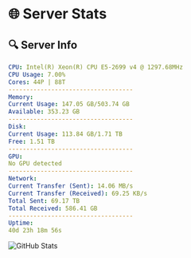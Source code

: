 # 🌐 Server Stats
## 🔍 Server Info
```yaml
CPU: Intel(R) Xeon(R) CPU E5-2699 v4 @ 1297.68MHz
CPU Usage: 7.00%
Cores: 44P | 88T
-----------------------------------
Memory:
Current Usage: 147.05 GB/503.74 GB
Available: 353.23 GB
-----------------------------------
Disk:
Current Usage: 113.84 GB/1.71 TB
Free: 1.51 TB
-----------------------------------
GPU:
No GPU detected
-----------------------------------
Network:
Current Transfer (Sent): 14.06 MB/s
Current Transfer (Received): 69.25 KB/s
Total Sent: 69.17 TB
Total Received: 586.41 GB
-----------------------------------
Uptime:
40d 23h 18m 56s
```
![GitHub Stats](https://img.shields.io/badge/Updated-2025-04-17_20:41:45-blue)